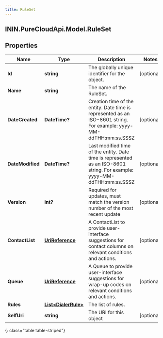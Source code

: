 ```yaml
---
title: RuleSet
---
```

## ININ.PureCloudApi.Model.RuleSet

## Properties

|Name | Type | Description | Notes|
|------------ | ------------- | ------------- | -------------|
| **Id** | **string** | The globally unique identifier for the object. | [optional] |
| **Name** | **string** | The name of the RuleSet. | |
| **DateCreated** | **DateTime?** | Creation time of the entity. Date time is represented as an ISO-8601 string. For example: yyyy-MM-ddTHH:mm:ss.SSSZ | [optional] |
| **DateModified** | **DateTime?** | Last modified time of the entity. Date time is represented as an ISO-8601 string. For example: yyyy-MM-ddTHH:mm:ss.SSSZ | [optional] |
| **Version** | **int?** | Required for updates, must match the version number of the most recent update | [optional] |
| **ContactList** | [**UriReference**](UriReference.html) | A ContactList to provide user-interface suggestions for contact columns on relevant conditions and actions. | [optional] |
| **Queue** | [**UriReference**](UriReference.html) | A Queue to provide user-interface suggestions for wrap-up codes on relevant conditions and actions. | [optional] |
| **Rules** | [**List&lt;DialerRule&gt;**](DialerRule.html) | The list of rules. | |
| **SelfUri** | **string** | The URI for this object | [optional] |
{: class="table table-striped"}


